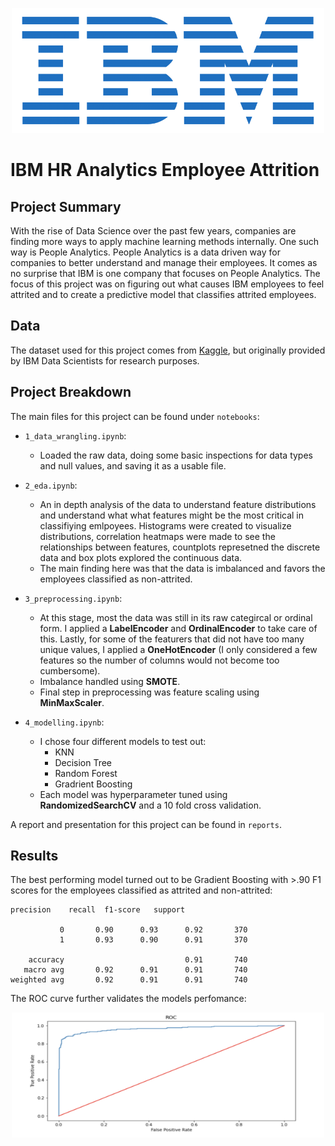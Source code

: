 <p align="center">
  <img src="./readme_files/ibm_logo.png"  width="500" height="200">
</p>

# IBM HR Analytics Employee Attrition
## Project Summary
With the rise of Data Science over the past few years, companies are finding more ways to apply machine learning methods internally. One such way is People Analytics. People Analytics is a data driven way for companies to better understand and manage their employees. It comes as no surprise that IBM is one company that focuses on People Analytics. The focus of this project was on figuring out what causes IBM employees to feel attrited and to create a predictive model that classifies attrited employees. 


## Data
The dataset used for this project comes from [Kaggle](https://www.kaggle.com/pavansubhasht/ibm-hr-analytics-attrition-dataset), but originally provided by IBM Data Scientists for research purposes.


## Project Breakdown
The main files for this project can be found under `notebooks`:

- `1_data_wrangling.ipynb`: 
   - Loaded the raw data, doing some basic inspections for data types and null values, and saving it as a usable file.
   
- `2_eda.ipynb`:
   - An in depth analysis of the data to understand feature distributions and understand what what features might be the most critical in classifiying emlpoyees. Histograms were created to visualize distributions, correlation heatmaps were made to see the relationships between features, countplots represetned the discrete data and box plots explored the continuous data.
   - The main finding here was that the data is imbalanced and favors the employees classified as non-attrited.
   
- `3_preprocessing.ipynb`:
   - At this stage, most the data was still in its raw categircal or ordinal form. I applied a **LabelEncoder** and **OrdinalEncoder** to take care of this. Lastly, for some of the featurers that did not have too many unique values, I applied a **OneHotEncoder** (I only considered a few features so the number of columns would not become too cumbersome). 
   - Imbalance handled using **SMOTE**.
   - Final step in preprocessing was feature scaling using **MinMaxScaler**.
   
- `4_modelling.ipynb`:
   - I chose four different models to test out: 
      - KNN
      - Decision Tree
      - Random Forest
      - Gradrient Boosting
   - Each model was hyperparameter tuned using **RandomizedSearchCV** and a 10 fold cross validation.

A report and presentation for this project can be found in `reports`.

## Results

The best performing model turned out to be Gradient Boosting with >.90 F1 scores for the employees classified as attrited and non-attrited:

```
precision    recall  f1-score   support

           0       0.90      0.93      0.92       370
           1       0.93      0.90      0.91       370

    accuracy                           0.91       740
   macro avg       0.92      0.91      0.91       740
weighted avg       0.92      0.91      0.91       740
```

The ROC curve further validates the models perfomance: 
<p align="center">
  <img src="./reports/images/roc.png"  width="500" height="200">
</p>

